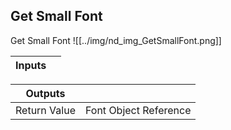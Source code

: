 ## Get Small Font
Get Small Font
![[../img/nd_img_GetSmallFont.png]]

|Inputs||
|--|--|

|Outputs||
|--|--|
| Return Value | Font Object Reference |
